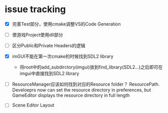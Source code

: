 # issue tracking

- [x] 完善Test部分，使用cmake调整VS的Code Generation 
- [ ] 使游戏Project使用dll部分 
- [ ] 区分Public和Private Headers的逻辑
- [x] imGUI不能在第一次cmake的时候找到SDL2 library
    - 将root中的add_subdirctory(imgui)放到find_library(SDL2...)之后即可在imgui中直接找到SDL2 library
- [ ] ResourceManager应该如何找到对应的Resource folder？ ResourcePath. Develoeprs now can set the resource directory in preferences, but GameEditor displays the resource directory in full length
- [ ] Scene Editor Layout

 